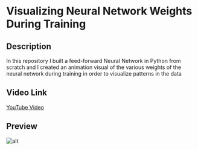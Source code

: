 # Visualizing Neural Network Weights During Training

## Description
In this repository I built a feed-forward Neural Network in Python from scratch and I created an animation visual of the various weights of the neural network during training in order to visualize patterns in the data

## Video Link
[YouTube Video](https://www.youtube.com/watch?v=GkKNHCRyUwY)

## Preview
![alt](https://github.com/MoQuant/NNetworkViz/blob/main/T.gif)
